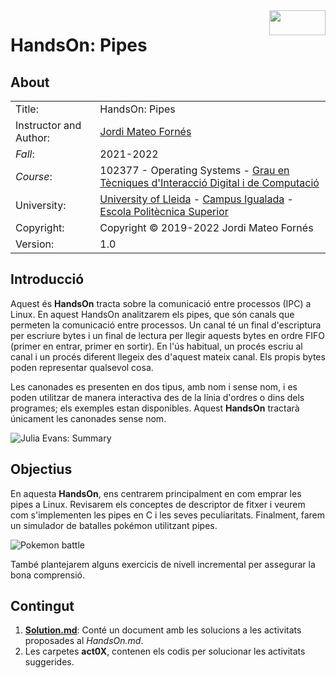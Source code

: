 <img align="right" width="90" height="40" src="https://user-images.githubusercontent.com/61190134/103407124-a0fe6380-4b5d-11eb-9692-a7a372f816a2.png">

# HandsOn: Pipes

## About 

|            |                                              |  
| ---------- | -------------------------                    |  
| Title:     | HandsOn: Pipes       |  
| Instructor and Author:| [Jordi Mateo Fornés](http:jordimateofornes.com)                           |  
| *Fall*:      | 2021-2022                                   |  
| *Course*:    |    102377 - Operating Systems - [Grau en Tècniques d'Interacció Digital i de Computació](http://www.grauinteraccioicomputacio.udl.cat/ca/index.html) |
| University:     | [University of Lleida](http://www.udl.cat/ca/) - [Campus Igualada](http://www.campusigualada.udl.cat/ca/) - [Escola Politècnica Superior](http://www.eps.udl.cat/ca/)       |  
| Copyright: | Copyright © 2019-2022 Jordi Mateo Fornés     |  
| Version:   | 1.0

## Introducció

Aquest és **HandsOn** tracta sobre la comunicació entre processos (IPC) a Linux. En aquest HandsOn analitzarem els pipes, que són canals que permeten la comunicació entre processos. Un canal té un final d'escriptura per escriure bytes i un final de lectura per llegir aquests bytes en ordre FIFO (primer en entrar, primer en sortir). En l'ús habitual, un procés escriu al canal i un procés diferent llegeix des d'aquest mateix canal. Els propis bytes poden representar qualsevol cosa.

Les canonades es presenten en dos tipus, amb nom i sense nom, i es poden utilitzar de manera interactiva des de la línia d'ordres o dins dels programes; els exemples estan disponibles. Aquest **HandsOn** tractarà únicament les canonades sense nom. 


![Julia Evans: Summary](https://pbs.twimg.com/media/DaROZeQW4AEMUl5?format=jpg&name=large)

## Objectius

En aquesta **HandsOn**, ens centrarem principalment en com emprar les pipes a Linux. Revisarem els conceptes de descriptor de fitxer i veurem com s'implementen les pipes en C i les seves peculiaritats. Finalment, farem un simulador de batalles pokémon utilitzant pipes.

![Pokemon battle](https://static.wikia.nocookie.net/essentialsdocs/images/7/70/Battle.png/revision/latest?cb=20190219202514)

També plantejarem alguns exercicis de nivell incremental per assegurar la bona comprensió.

## Contingut

1. **[Solution.md](https://github.com/OS-GTIDIC/HandsOn06/blob/master/Solution.md)**: Conté un document amb les solucions a les activitats proposades al *HandsOn.md*.
2. Les carpetes **act0X**, contenen els codis per solucionar les activitats suggerides.
